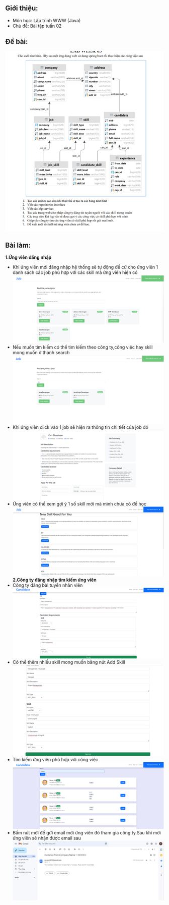## Giới thiệu:
- Môn học: Lập trình WWW (Java)
- Chủ đề: Bài tập tuần 02
  <br />

## Đề bài:
<img src="result/debai.png"/>
<br />

## Bài làm:
<b>1.Ứng viên đăng nhập</b>
- Khi ứng viên mới đăng nhập hệ thống sẽ tự động đề cử cho ứng viên 1 danh sách các job phù hợp với các skill mà ứng viên hiện có
  <img src="result/1.png"/>
- Nếu muốn tìm kiếm có thể tìm kiếm theo công ty,công việc hay skill mong muốn ở thanh search
  <img src="result/2.png"/>
- Khi ứng viên click vào 1 job sẽ hiện ra thông tin chi tiết của job đó
  <img src="result/3.png"/>
- Ứng viên có thể xem gợi ý 1 số skill mới mà mình chưa có để học
  <img src="result/4.png"/>
  <br>
  <b>2.Công ty đăng nhập tìm kiếm ứng viên</b>
- Công ty đăng bài tuyển nhân viên
  <img src="result/5.png"/>
- Có thể thêm nhiều skill mong muốn bằng nút Add Skill
  <img src="result/6.png"/>
- Tìm kiếm ứng viên phù hợp với công việc
  <img src="result/7.png"/>
- Bấm nút mới để gửi email mời ứng viên đó tham gia công ty.Sau khi mời ứng viên sẽ nhận được email sau
  <img src="result/8.png"/>